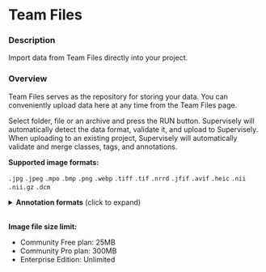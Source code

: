 # Team Files

### Description

Import data from Team Files directly into your project.

### Overview

Team Files serves as the repository for storing your data. You can conveniently upload data here at any time from the Team Files page.

Select folder, file or an archive and press the RUN button. Supervisely will automatically detect the data format, validate it, and upload to Supervisely.
When uploading to an existing project, Supervisely will automatically validate and merge classes, tags, and annotations.

**Supported image formats:** 

`.jpg` `.jpeg` `.mpo` `.bmp` `.png` `.webp` `.tiff` `.tif` `.nrrd` `.jfif` `.avif` `.heic` `.nii` `.nii.gz` `.dcm`

<details>
  <summary><strong>Annotation formats</strong> (click to expand)</summary>

- Images in any directory structure without annotations
- [Supervisely](https://raw.githubusercontent.com/supervisely-ecosystem/import-wizard-docs/master/converter_docs/images/supervisely.md)
- [COCO](https://raw.githubusercontent.com/supervisely-ecosystem/import-wizard-docs/master/converter_docs/images/coco.md)
- [YOLO](https://raw.githubusercontent.com/supervisely-ecosystem/import-wizard-docs/master/converter_docs/images/yolo.md)
- [Pascal VOC](https://raw.githubusercontent.com/supervisely-ecosystem/import-wizard-docs/master/converter_docs/images/pascal.md)
- [Cityscapes](https://raw.githubusercontent.com/supervisely-ecosystem/import-wizard-docs/master/converter_docs/images/cityscapes.md)
- [Images with masks](https://raw.githubusercontent.com/supervisely-ecosystem/import-wizard-docs/master/converter_docs/images/masks.md)
- [Multi-view images](https://raw.githubusercontent.com/supervisely-ecosystem/import-wizard-docs/master/converter_docs/images/multiview.md)
- [Multispectral images](https://raw.githubusercontent.com/supervisely-ecosystem/import-wizard-docs/master/converter_docs/images/multispectral.md)
- [Medical 2D (single)](https://raw.githubusercontent.com/supervisely-ecosystem/import-wizard-docs/master/converter_docs/images/medical_2d.md)
- [Links from CSV or TXT](https://raw.githubusercontent.com/supervisely-ecosystem/import-wizard-docs/master/converter_docs/images/csv.md)
- [PDFs pages as images](https://raw.githubusercontent.com/supervisely-ecosystem/import-wizard-docs/master/converter_docs/images/pdf.md)

</details>

<br>

**Image file size limit:**

- Community Free plan: 25MB
- Community Pro plan: 300MB
- Enterprise Edition: Unlimited
